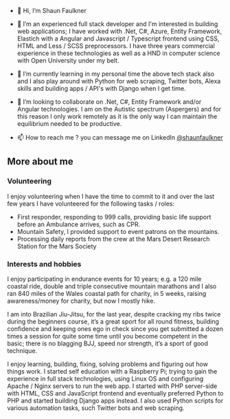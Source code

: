 - 👋 Hi, I’m Shaun Faulkner

- 👀 I’m an experienced full stack developer and I'm interested in building web applications; I have worked with .Net, C#, Azure, Entity Framework, Elastich with a Angular and Javascript / Typescript frontend using CSS, HTML and Less / SCSS preprocessors. I have three years commercial experience in these technologies as well as a HND in computer science with Open University under my belt.

- 🌱 I’m currently learning in my personal time the above tech stack also and I also play around with Python for web scraping, Twitter bots, Alexa skills and building apps / API's with Django when I get time.

- 💞️ I’m looking to collaborate on .Net, C#, Entity Framework and/or Angular technologies. I am on the Autistic spectrum (Aspergers) and for this reason I only work remotely as it is the only way I can maintain the equilibrium needed to be productive.

- 📫 How to reach me ? you can message me on LinkedIn [@shaunfaulkner](https://www.linkedin.com/in/shaunfaulkner/)

## More about me

### Volunteering

I enjoy volunteering when I have the time to commit to it and over the last few years I have volunteered for the following tasks / roles:

-	First responder, responding to 999 calls, providing basic life support before an Ambulance arrives, such as CPR.
-	Mountain Safety, I provided support to event patrons on the mountains.
-	Processing daily reports from the crew at the Mars Desert Research Station for the Mars Society

### Interests and hobbies
I enjoy participating in endurance events for 10 years; e.g. a 120 mile coastal ride, double and triple consecutive mountain marathons and I also ran 840 miles of the Wales coastal path for charity, in 5 weeks, raising awareness/money for charity, but now I mostly hike.

I am into Brazilian Jiu-Jitsu, for the last year, despite cracking my ribs twice during the beginners course, it’s a great sport for all round fitness, building confidence and keeping ones ego in check since you get submitted a dozen times a session for quite some time until you become competent in the basic; there is no blagging BJJ, speed nor strength, it’s a sport of good technique.

I enjoy learning, building, fixing, solving problems and figuring out how things work. I started self education with a Raspberry Pi; trying to gain the experience in full stack technologies, using Linux OS and configuring Apache / Nginx servers to run the web app. I started with PHP server-side with HTML, CSS and JavaScript frontend and eventually preferred Python to PHP and started building Django apps instead. I also used Python scripts for various automation tasks, such Twitter bots and web scraping.
